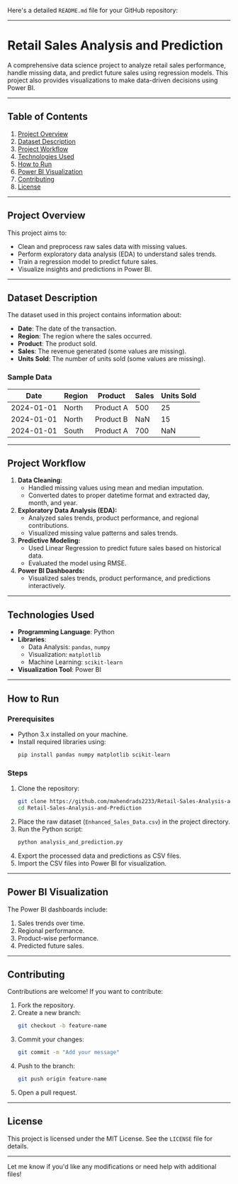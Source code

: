 Here's a detailed `README.md` file for your GitHub repository:

---

# **Retail Sales Analysis and Prediction**

A comprehensive data science project to analyze retail sales performance, handle missing data, and predict future sales using regression models. This project also provides visualizations to make data-driven decisions using Power BI.

---

## **Table of Contents**
1. [Project Overview](#project-overview)
2. [Dataset Description](#dataset-description)
3. [Project Workflow](#project-workflow)
4. [Technologies Used](#technologies-used)
5. [How to Run](#how-to-run)
6. [Power BI Visualization](#power-bi-visualization)
7. [Contributing](#contributing)
8. [License](#license)

---

## **Project Overview**
This project aims to:
- Clean and preprocess raw sales data with missing values.
- Perform exploratory data analysis (EDA) to understand sales trends.
- Train a regression model to predict future sales.
- Visualize insights and predictions in Power BI.

---

## **Dataset Description**
The dataset used in this project contains information about:
- **Date**: The date of the transaction.
- **Region**: The region where the sales occurred.
- **Product**: The product sold.
- **Sales**: The revenue generated (some values are missing).
- **Units Sold**: The number of units sold (some values are missing).

### Sample Data
| Date       | Region | Product   | Sales | Units Sold |
|------------|--------|-----------|-------|------------|
| 2024-01-01 | North  | Product A | 500   | 25         |
| 2024-01-01 | North  | Product B | NaN   | 15         |
| 2024-01-01 | South  | Product A | 700   | NaN        |

---

## **Project Workflow**
1. **Data Cleaning:**
   - Handled missing values using mean and median imputation.
   - Converted dates to proper datetime format and extracted day, month, and year.
2. **Exploratory Data Analysis (EDA):**
   - Analyzed sales trends, product performance, and regional contributions.
   - Visualized missing value patterns and sales trends.
3. **Predictive Modeling:**
   - Used Linear Regression to predict future sales based on historical data.
   - Evaluated the model using RMSE.
4. **Power BI Dashboards:**
   - Visualized sales trends, product performance, and predictions interactively.

---

## **Technologies Used**
- **Programming Language**: Python
- **Libraries**:
  - Data Analysis: `pandas`, `numpy`
  - Visualization: `matplotlib`
  - Machine Learning: `scikit-learn`
- **Visualization Tool**: Power BI

---

## **How to Run**

### Prerequisites
- Python 3.x installed on your machine.
- Install required libraries using:
  ```bash
  pip install pandas numpy matplotlib scikit-learn
  ```

### Steps
1. Clone the repository:
   ```bash
   git clone https://github.com/mahendrads2233/Retail-Sales-Analysis-and-Prediction.git
   cd Retail-Sales-Analysis-and-Prediction
   ```
2. Place the raw dataset (`Enhanced_Sales_Data.csv`) in the project directory.
3. Run the Python script:
   ```bash
   python analysis_and_prediction.py
   ```
4. Export the processed data and predictions as CSV files.
5. Import the CSV files into Power BI for visualization.

---

## **Power BI Visualization**
The Power BI dashboards include:
1. Sales trends over time.
2. Regional performance.
3. Product-wise performance.
4. Predicted future sales.

---

## **Contributing**
Contributions are welcome! If you want to contribute:
1. Fork the repository.
2. Create a new branch:
   ```bash
   git checkout -b feature-name
   ```
3. Commit your changes:
   ```bash
   git commit -m "Add your message"
   ```
4. Push to the branch:
   ```bash
   git push origin feature-name
   ```
5. Open a pull request.

---

## **License**
This project is licensed under the MIT License. See the `LICENSE` file for details.

---

Let me know if you'd like any modifications or need help with additional files!

